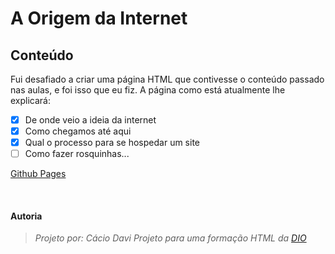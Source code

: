 # A Origem da Internet

## Conteúdo
Fui desafiado a criar uma página HTML que contivesse o conteúdo passado nas aulas, e foi isso que eu fiz.
A página como está atualmente lhe explicará:

  - [X] De onde veio a ideia da internet
  - [X] Como chegamos até aqui
  - [X] Qual o processo para se hospedar um site
  - [ ] Como fazer rosquinhas...

<p>
  <a href="https://caciodavi.github.io/Internet-Origin/">
    Github Pages
  </a>
</p>

<br>

<h4>Autoria</h4>
<blockquote>
  <em>Projeto por: Cácio Davi</em>
  <em>Projeto para uma formação HTML da 
    <a href="https://www.dio.me/">DIO</a>
  </em>
</blockquote>